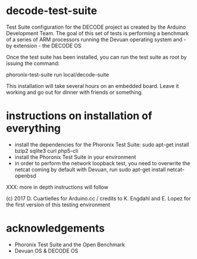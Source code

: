 # decode-test-suite

Test Suite configuration for the DECODE project as created by the Arduino Development Team. The goal of this set of tests is performing a benchmark of a series of ARM processors running the Devuan operating system and - by extension - the DECODE OS

Once the test suite has been installed, you can run the test suite as root by issuing the command:

phoronix-test-suite run local/decode-suite

This installation will take several hours on an embedded board. Leave it working and go out for dinner with friends or something.

# instructions on installation of everything

* install the dependencies for the Phoronix Test Suite: sudo apt-get install bzip2 sqlite3 curl php5-cli
* install the Phoronix Test Suite in your environment
* in order to perform the network loopback test, you need to overwrite the netcat coming by default with Devuan, run sudo apt-get install netcat-openbsd

XXX: more in depth instructions will follow

(c) 2017 D. Cuartielles for Arduino.cc / credits to K. Engdahl and E. Lopez for the first version of this testing environment

# acknowledgements

* Phoronix Test Suite and the Open Benchmark
* Devuan OS & DECODE OS
